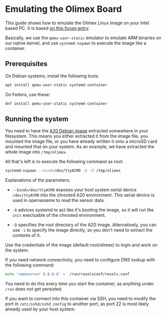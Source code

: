 # Emulating the Olimex Board

This guide shows how to emulate the Olimex Linux image on your Intel based PC.
It is based [on this forum entry](https://www.olimex.com/forum/index.php?topic=2239.0).

Basically, we use the `qemu-user-static` emulator to emulate ARM binaries on our native kernel, and use `systemd-nspawn` to execute the image like a container.

## Prerequisites

On Debian systems, install the following tools:

``` bash 
apt install qemu-user-static systemd-container 
```

On Fedora, use these:

``` bash
dnf install qemu-user-static systemd-container
```

## Running the system

You need to have the [A20 Debian image](http://images.olimex.com/release/a20/) extracted somewhere in your filesystem.
This means you either extracted it from the image file, you mounted the image file, or you have already written it onto a microSD card and mounted that on your system.
As an example, we have extracted the whole image into `/tmp/olimex`.

All that's left is to execute the following command as root:

``` bash
systemd-nspawn --bind=/dev/ttyACM0 -b -D /tmp/olimex
```

Explanations of the parameters:
- `--bind=/dev/ttyACM0` exposes your host system serial device `/dev/ttyACM0` into the chrooted A20 environment.
  This serial device is used in opensesame to read the sensor data.
  
- `-b` advices systemd to act like it's booting the image, so it will run the `init` exectuable of the chrooted environment.

- `-D` specifies the root directory of the A20 image.
  Alternatively, you can use `-i` to specify the image directly, so you don't need to extract the contents of it.

Use the credentials of the image (default root/olimex) to login and work on the system.

If you need network connectivity, you need to configure DNS lookup with the following command:

``` bash
echo 'nameserver 8.8.8.8' >  /run/resolvconf/resolv.conf
```

You need to do this every time you start the container, as anything under `/run` does not get persisted.

If you want to connect into this container via SSH, you need to modify the port in `/etc/sshd/sshd_config` to another port, as port 22 is most likely already used by your host system.

